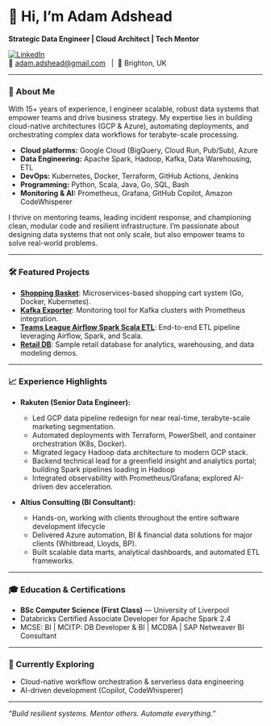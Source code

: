 # 👋 Hi, I’m Adam Adshead

**Strategic Data Engineer | Cloud Architect | Tech Mentor**

[![LinkedIn](https://img.shields.io/badge/LinkedIn-Adam%20Adshead-blue?logo=linkedin&style=flat-square)](https://www.linkedin.com/in/AdamStewartAdshead/)  
📧 adam.adshead@gmail.com &nbsp;&nbsp;|&nbsp;&nbsp;📍 Brighton, UK

---

### 🚀 About Me

With 15+ years of experience, I engineer scalable, robust data systems that empower teams and drive business strategy. My expertise lies in building cloud-native architectures (GCP & Azure), automating deployments, and orchestrating complex data workflows for terabyte-scale processing.

- **Cloud platforms:** Google Cloud (BigQuery, Cloud Run, Pub/Sub), Azure  
- **Data Engineering:** Apache Spark, Hadoop, Kafka, Data Warehousing, ETL  
- **DevOps:** Kubernetes, Docker, Terraform, GitHub Actions, Jenkins  
- **Programming:** Python, Scala, Java, Go, SQL, Bash  
- **Monitoring & AI:** Prometheus, Grafana, GitHub Copilot, Amazon CodeWhisperer

I thrive on mentoring teams, leading incident response, and championing clean, modular code and resilient infrastructure. I’m passionate about designing data systems that not only scale, but also empower teams to solve real-world problems.

---

### 🛠️ Featured Projects

- [**Shopping Basket**](https://github.com/adsheada/shopping-basket): Microservices-based shopping cart system (Go, Docker, Kubernetes).
- [**Kafka Exporter**](https://github.com/adsheada/kafka_exporter): Monitoring tool for Kafka clusters with Prometheus integration.
- [**Teams League Airflow Spark Scala ETL**](https://github.com/adsheada/teams-league-airflow-spark-scala-etl): End-to-end ETL pipeline leveraging Airflow, Spark, and Scala.
- [**Retail DB**](https://github.com/adsheada/retail_db): Sample retail database for analytics, warehousing, and data modeling demos.

---

### 📈 Experience Highlights

- **Rakuten (Senior Data Engineer):**  
  - Led GCP data pipeline redesign for near real-time, terabyte-scale marketing segmentation.
  - Automated deployments with Terraform, PowerShell, and container orchestration (K8s, Docker).
  - Migrated legacy Hadoop data architecture to modern GCP stack.
  - Backend technical lead for a greenfield insight and analytics portal; building Spark pipelines loading in Hadoop
  - Integrated observability with Prometheus/Grafana; explored AI-driven dev acceleration.
  

- **Altius Consulting (BI Consultant):**
  - Hands-on, working with clients throughout the entire software development lifecycle
  - Delivered Azure automation, BI & financial data solutions for major clients (Whitbread, Lloyds, BP).
  - Built scalable data marts, analytical dashboards, and automated ETL frameworks.

---

### 🎓 Education & Certifications

- **BSc Computer Science (First Class)** — University of Liverpool
- Databricks Certified Associate Developer for Apache Spark 2.4
- MCSE: BI | MCITP: DB Developer & BI | MCDBA | SAP Netweaver BI Consultant

---

### 🌱 Currently Exploring

- Cloud-native workflow orchestration & serverless data engineering
- AI-driven development (Copilot, CodeWhisperer)

---

_“Build resilient systems. Mentor others. Automate everything.”_
